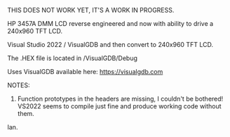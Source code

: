 THIS DOES NOT WORK YET, IT'S A WORK IN PROGRESS.

HP 3457A DMM LCD reverse engineered and now with ability to drive a 240x960 TFT LCD.

Visual Studio 2022 / VisualGDB and then convert to 240x960 TFT LCD.

The .HEX file is located in /VisualGDB/Debug

Uses VisualGDB available here:
https://visualgdb.com

NOTES:
1. Function prototypes in the headers are missing, I couldn't be bothered! VS2022 seems to compile just fine and produce working code without them.

Ian.
